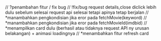 // ?penambahan fitur / fix bug
// !fix/bug request details,close diclick lebih dulu sebelum selesai request api selesai tetapi apinya tetap berjalan
// *manambahkan pengkondisian jika eror pada fetchMovie(keyword)
// *manambahkan pengkondisian jika eror pada fetchMovieId(imdbid)
// *menampilkan card dulu (berhasil atau tidaknya request API ny urusan belakangan) + animasi loadingnya
// *menambahkan fitur refresh card
